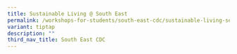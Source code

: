 ```yaml
---
title: Sustainable Living @ South East
permalink: /workshops-for-students/south-east-cdc/sustainable-living-se/
variant: tiptap
description: ""
third_nav_title: South East CDC
---
```

